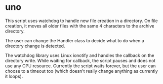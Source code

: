 # uno

This script uses watchdog to handle new file creation in a directory. On file creation, it moves all older files with the same 4 characters to the archive directory.

The user can change the Handler class to decide what to do when a directory change is detected.

The watchdog library uses Linux ionotify and handles the callback on the directory write. While waiting for callback, the script pauses and does not use any CPU resource.  Currently the script waits forever, but the user can choose to a timeout too (which doesn't really change anything as currently it loops).
